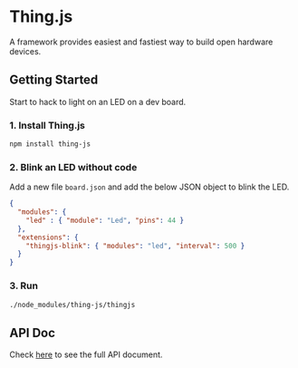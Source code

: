 # Thing.js
A framework provides easiest and fastiest way to build open hardware devices.

## Getting Started
Start to hack to light on an LED on a dev board.

### 1. Install Thing.js
```sh
npm install thing-js
```

### 2. Blink an LED without code
Add a new file `board.json` and add the below JSON object to blink the LED.
```json
{
  "modules": {
    "led" : { "module": "Led", "pins": 44 }
  },
  "extensions": {
    "thingjs-blink": { "modules": "led", "interval": 500 }
  }
}
```

### 3. Run
```sh
./node_modules/thing-js/thingjs
```

## API Doc
Check [here][api-doc] to see the full API document.

[api-doc]: https://thing-js.github.io/doc
